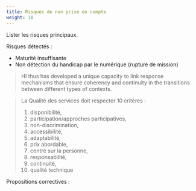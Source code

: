 ```yaml
---
title: Risques de non prise en compte
weight: 10
---
```


Lister les risques principaux.

Risques détectés :

 - Maturité insuffisante
 - Non détection du handicap par le numérique (rupture de mission)

 > HI thus has developed a unique capacity to link response mechanisms that ensure coherency and continuity in the transitions between different types of contexts.

 > La Qualité des services doit respecter 10 critères : 
 > 1. disponibilité, 
 > 1. participation/approches participatives, 
 > 1. non-discrimination, 
 > 1. accessibilité, 
 > 1. adaptabilité, 
 > 1. prix abordable, 
 > 1. centré sur la personne, 
 > 1. responsabilité, 
 > 1. continuité, 
 > 1. qualité technique


Propositions correctives :

